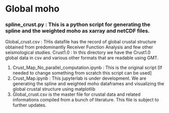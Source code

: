 # Global moho 

### spline_crust.py : This is a python script for generating the spline and the weighted moho as xarray and netCDF files.

Global_crust.csv : THis datafile has the record of global crustal structure obtained from predominantly Receiver Function Analysis and few other seismological studies.
Crust1.0 : In this directory we have the Crust1.0 global data in csv and various other formats that are readable using GMT.

1) Crust_Map_No_parallel_computation.ipynb : This is the original script [If needed to change something from scratch this script can be used]
2) Crust_Map.ipynb : This jupyterlab is under development. We are generating the spline and weighted moho dataframes and visualizing the global crustal structure using matplotlib
3) Global_crust.csv is the master file for crustal data and related informations compiled from a bunch of literature. This file is subject to further updates.

